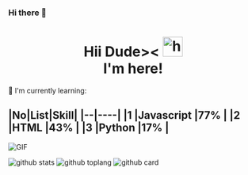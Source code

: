 ### Hi there 👋

<h1 align="center">Hii Dude>< <img src="https://user-images.githubusercontent.com/1303154/88677602-1635ba80-d120-11ea-84d8-d263ba5fc3c0.gif" width="40px" alt="hi"><br>I'm here!</h1>

:page_with_curl: I'm currently learning:

|No|List|Skill|
|--|----|
|1 |Javascript |77% |
|2 |HTML |43% |
|3 |Python |17% |
---

<img align="center" fit="fill" alt="GIF" src="https://media.giphy.com/media/836HiJc7pgzy8iNXCn/giphy.gif" />


![github stats](https://github-readme-stats.vercel.app/api?username=LitRHap&show_icons=true&theme=radical)
![github toplang](https://github-readme-stats.vercel.app/api/top-langs/?username=LitRHap&layout=compact&theme=nightowl)
![github card](https://github-readme-stats.vercel.app/api/pin/?username=man-x199&repo=PudidiXBOT&theme=dark)
